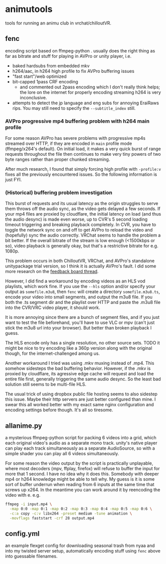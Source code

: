 # animutools

tools for running an animu club in vrchat/chilloutVR.

## fenc

encoding script based on ffmpeg-python . usually does the right thing as far as
bitrate and stuff for playing in AVPro or unity player, i.e.

- baked hardsubs from embedded mkv
- h264/aac, in h264 high profile to fix AVPro buffering issues
- "fast start"/web optimized
- bit-capped 1pass CRF encoding
  - and commented out 2pass encoding which I don't really think helps; the
    lore on the internet for properly encoding streaming h264 is very
    inconclusive.
- attempts to detect the jp language and eng subs for annoying EraiRaws rips.
  You may still need to specify the `--subtitle_index` still.

### AVPro progressive mp4 buffering problem with h264 main profile

For some reason AVPro has severe problems with progressive mp4s streamed over
HTTP, if they are encoded in `main` profile mode (ffmpeg/x264's default). On
initial load, it makes a very quick burst of range requests throughout the file
then continues to make very tiny powers of two byte ranges rather than proper
chunked streaming.

After much research, I found that simply forcing high profile with `-profile:v`
fixes all the previously encountered issues. So the following information is
just FYI.

### (Historical) buffering problem investigation

This burst of requests and its usual latency as the origin struggles to serve
them throws off the audio sync, as the video gets delayed a few seconds. If
your mp4 files are proxied by cloudflare, the initial latency on load (and thus
the audio desync) is made even worse, up to CVR's 5 second loading timeout
triggering and breaking playback completely. In CVR, you have to toggle the
network sync on and off to get AVPro to reload the video and (hopefully) sync
the audio correctly. VRChat seems to handle the problem a bit better. If the
overall bitrate of the stream is low enough (<1500kbps or so), video playback
is generally okay, but that's a restrictive bitrate for e.g. 1080p.

This problem occurs in both ChilloutVR, VRChat, and AVPro's standalone
unitypackage trial version, so I think it is actually AVPro's fault. I did some
more research on the [feedback board thread][0].

[0]: https://feedback.abinteractive.net/p/disable-avpro-s-use-low-latency-by-default-expose-as-toggle

However, I did find a workaround by encoding videos as an HLS vod playlists,
which work fine. If you use the `--hls` option and/or specify your output as
`somefile.m3u8`, then `fenc` will create a directory `somefile.m3u8.ts`, encode
your video into small segments, and output the m3u8 file. If you both the .ts
segment dir and the playlist over HTTP and paste the .m3u8 file into the CVR/VRC
video player, it should work.

It is more annoying since there are a bunch of segment files, and if you just
want to test the file beforehand, you'll have to use VLC or mpv (can't just
stick the m3u8 url into your browser). But better than broken playback I guess.

The HLS encode only has a single resolution, no other source sets. TODO it
might be nice to try encoding like a 360p version along with the original
though, for the internet-challenged among us.

Another workaround I tried was using .mkv muxing instead of .mp4. This somehow
sidesteps the bad buffering behavior. However, if the .mkv is proxied by
cloudflare, its agressive edge cache will request and load the entire file
first, generally triggering the same audio desync. So the least bad solution
still seems to be multi-file HLS.

The usual trick of using dropbox public file hosting seems to also sidestep
this issue. Maybe their http servers are just better configured than mine. I
swear this all worked better with my exact same nginx configuration and
encoding settings before though. It's all so tiresome.

## allanime.py

a mysterious ffmpeg-python script for packing 6 videos into a grid, which each
original video's audio as a separate mono track. unity's native player can
play each track simultaneously as a separate AudioSource, so with a simple shader
you can play all 6 videos simultaneously.

For some reason the video output by the script is practically unplayable, where
most decoders (mpv, ffplay, firefox) will refuse to buffer the input for more
that 1 second. I have no idea why it does this. Somebody with deeper mp4 or
h264 knowledge might be able to tell why. My guess is it is some sort of buffer
underrun when reading from 6 inputs at the same time that screws up x264. In
the meantime you can work around it by reencoding the video with e. e.g.

```sh
ffmpeg -i input.mp4 \
  -map 0:0 -map 0:1 -map 0:2 -map 0:3 -map 0:4 -map 0:5 -map 0:6 \
  -c:a copy -c:v libx264 -preset medium -tune animation \
  -movflags faststart -crf 28 output.mp4
```

## config.yml

an example flexget config for downloading seasonal trash from nyaa and into my
twisted server setup, automatically encoding stuff using `fenc` above into
guessable filenames.
